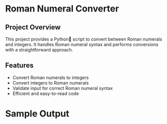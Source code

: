 # Roman Numeral Converter

## Project Overview

This project provides a Python🐍 script to convert between Roman numerals and integers. It handles Roman numeral syntax and performs conversions with a straightforward approach.

## Features

- Convert Roman numerals to integers
- Convert integers to Roman numerals
- Validate input for correct Roman numeral syntax
- Efficient and easy-to-read code

# Sample Output

